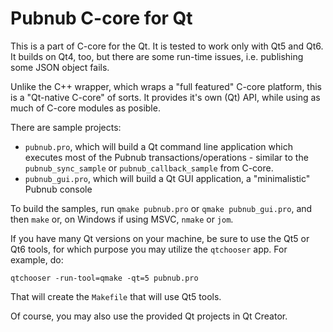 # Pubnub C-core for Qt

This is a part of C-core for the Qt. It is tested to work only with
Qt5 and Qt6. It builds on Qt4, too, but there are some run-time issues, i.e.
publishing some JSON object fails.

Unlike the C++ wrapper, which wraps a "full featured" C-core
platform, this is a "Qt-native C-core" of sorts. It provides
it's own (Qt) API, while using as much of C-core modules as
posible.

There are sample projects:

- `pubnub.pro`, which will build a Qt command line application which
executes most of the Pubnub transactions/operations - similar to the
`pubnub_sync_sample` or `pubnub_callback_sample` from C-core.
- `pubnub_gui.pro`, which will build a Qt GUI application, a
"minimalistic" Pubnub console

To build the samples, run `qmake pubnub.pro` or `qmake
pubnub_gui.pro`, and then `make` or, on Windows if using MSVC, `nmake`
or `jom`.

If you have many Qt versions on your machine, be sure to use
the Qt5 or Qt6 tools, for which purpose you may utilize the `qtchooser`
app. For example, do:

	qtchooser -run-tool=qmake -qt=5 pubnub.pro

That will create the `Makefile` that will use Qt5 tools.

Of course, you may also use the provided Qt projects in Qt Creator.
